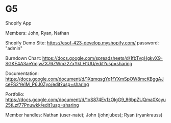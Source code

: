# G5
Shopify App

Members: John, Ryan, Nathan

Shopify Demo Site: https://esof-423-develop.myshopify.com/ 
password: "admin"

Burndown Chart: https://docs.google.com/spreadsheets/d/1fbTvqHgkvX9-SGKE4A3aeYmjwZX76ZWmz2ZxYkLH1UU/edit?usp=sharing

Documentation: https://docs.google.com/document/d/1XqmqsgYq1fYXmSpOW8mcKBggAJceFS2Ye1M_P6J0Zyo/edit?usp=sharing

Portfolio:  https://docs.google.com/document/d/1oS874Ev1zOlgG9_86bpZUQma0Xcyu25tLzf77Pnuwkk/edit?usp=sharing

Member handles:
Nathan (user-nate);
John (johnjubes);
Ryan (ryankrauss)
